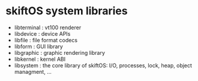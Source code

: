# skiftOS system libraries

- libterminal : vt100 renderer
- libdevice : device APIs
- libfile : file format codecs
- libform : GUI library
- libgraphic : graphic rendering library
- libkernel : kernel ABI
- libsystem : the core library of skiftOS: I/O, processes, lock, heap, object managment, ...